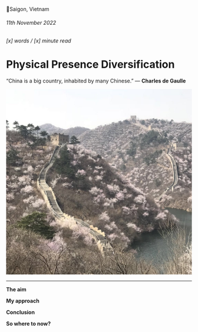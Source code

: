 📍Saigon, Vietnam 

###### 11th November 2022

###### [x] words / [x] minute read

# Physical Presence Diversification 

“China is a big country, inhabited by many Chinese.” ― **Charles de Gaulle**

![The Great Wall of China](../assets/chinese-001.png)


****


**The aim**


**My approach**


**Conclusion**


**So where to now?**

